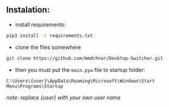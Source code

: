 ## Instalation:
- install requirements:
```bash
pip3 install -r requirements.txt
```

- clone the files somewhere
```bash
git clone https://github.com/mmdchnar/Desktop-Switcher.git
```

- then you must put the `main.pyw` file to startup folder:
```
C:\Users\{user}\AppData\Roaming\Microsoft\Windows\Start Menu\Programs\Startup
```
_note: replace {user} with your own user name_
